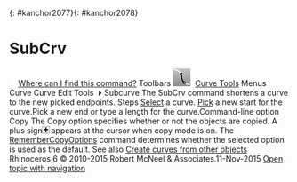 ---
---

{: #kanchor2077}{: #kanchor2078}
# SubCrv
 [![images/transparent.gif](images/transparent.gif)Where can I find this command?](javascript:void(0);) Toolbars
![images/subcrv.png](images/subcrv.png) [Curve Tools](curve-tools-toolbar.html) 
Menus
Curve
Curve Edit Tools![images/menuarrow.gif](images/menuarrow.gif)
Subcurve
The SubCrv command shortens a curve to the new picked endpoints.
Steps
 [Select](select-objects.html) a curve. [Pick](pick-location.html) a new start for the curve.Pick a new end or type a length for the curve.Command-line option
Copy
The Copy option specifies whether or not the objects are copied. A plus sign![images/copyplus.png](images/copyplus.png)appears at the cursor when copy mode is on.
The [RememberCopyOptions](remembercopyoptions.html) command determines whether the selected option is used as the default.
See also
 [Create curves from other objects](sak-curvefromobject.html) 
&#160;
&#160;
Rhinoceros 6 © 2010-2015 Robert McNeel &amp; Associates.11-Nov-2015
 [Open topic with navigation](subcrv.html) 


